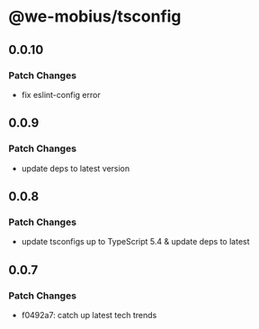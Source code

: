 # @we-mobius/tsconfig

## 0.0.10

### Patch Changes

- fix eslint-config error

## 0.0.9

### Patch Changes

- update deps to latest version

## 0.0.8

### Patch Changes

- update tsconfigs up to TypeScript 5.4 & update deps to latest

## 0.0.7

### Patch Changes

- f0492a7: catch up latest tech trends
